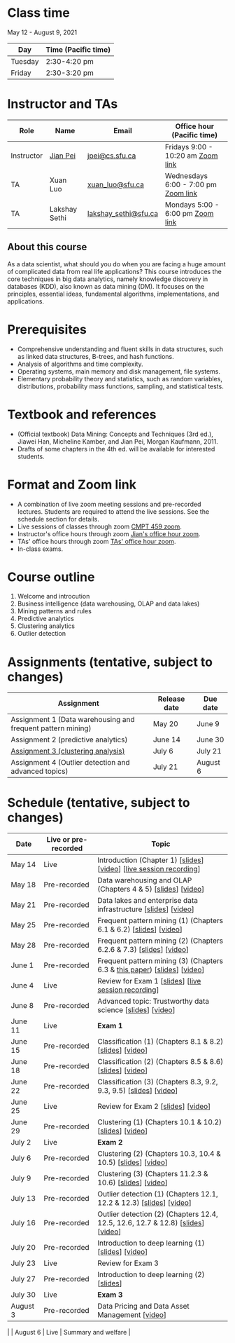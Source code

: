 # Class time
May 12 - August 9, 2021

| Day | Time (Pacific time) |
|---|---|
| Tuesday | 2:30-4:20 pm |
| Friday | 2:30-3:20 pm |

# Instructor and TAs

| Role | Name | Email | Office hour (Pacific time) |
|---|---|---|---|
| Instructor | [Jian Pei](http://www.cs.sfu.ca/~jpei) | jpei@cs.sfu.ca | Fridays 9:00 - 10:20 am [Zoom link](https://sfu.zoom.us/j/68175691648?pwd=VWp0cTUrZWNWdWVMWHFibHpZZ3RUdz09)|
| TA | Xuan Luo | xuan_luo@sfu.ca | Wednesdays 6:00 - 7:00 pm [Zoom link](https://sfu.zoom.us/j/67922370112?pwd=TnZzY0FzdERseVMyWnNkMFJZbGc3dz09) |
| TA | Lakshay Sethi | lakshay_sethi@sfu.ca | Mondays 5:00 - 6:00 pm [Zoom link](https://sfu.zoom.us/j/67922370112?pwd=TnZzY0FzdERseVMyWnNkMFJZbGc3dz09) |

## About this course

As a data scientist, what should you do when you are facing a huge amount of complicated data from real life applications? This course introduces the core techniques in big data analytics, namely knowledge discovery in databases (KDD), also known as data mining (DM). It focuses on the principles, essential ideas, fundamental algorithms, implementations, and applications.

# Prerequisites
- Comprehensive understanding and fluent skills in data structures, such as linked data structures, B-trees, and hash functions.
- Analysis of algorithms and time complexity.
- Operating systems, main memory and disk management, file systems.
- Elementary probability theory and statistics, such as random variables, distributions, probability mass functions, sampling, and statistical tests.

# Textbook and references
- (Official textbook) Data Mining: Concepts and Techniques (3rd ed.), Jiawei Han, Micheline Kamber, and Jian Pei, Morgan Kaufmann, 2011.
- Drafts of some chapters in the 4th ed. will be available for interested students.

# Format and Zoom link
- A combination of live zoom meeting sessions and pre-recorded lectures.  Students are required to attend the live sessions. See the schedule section for details.
- Live sessions of classes through zoom [CMPT 459 zoom](https://sfu.zoom.us/j/67922370112?pwd=TnZzY0FzdERseVMyWnNkMFJZbGc3dz09). 
- Instructor's office hours through zoom [Jian's office hour zoom](https://sfu.zoom.us/j/68175691648?pwd=VWp0cTUrZWNWdWVMWHFibHpZZ3RUdz09).
- TAs' office hours through zoom [TAs' office hour zoom](https://sfu.zoom.us/j/67922370112?pwd=TnZzY0FzdERseVMyWnNkMFJZbGc3dz09).
- In-class exams.  

# Course outline
1. Welcome and introcution
2. Business intelligence (data warehousing, OLAP and data lakes)
3. Mining patterns and rules
4. Predictive analytics
5. Clustering analytics
6. Outlier detection

# Assignments (tentative, subject to changes)

| Assignment | Release date | Due date |
|---|---|---|
| Assignment 1 (Data warehousing and frequent pattern mining) | May 20 | June 9 |
| Assignment 2 (predictive analytics) | June 14 | June 30 |
| [Assignment 3 (clustering analysis)](https://www.cs.sfu.ca/CC/Hypermail/cmpt-459/att-0037/459_Assignment_3.pdf) | July 6 | July 21 |
| Assignment 4 (Outlier detection and advanced topics) | July 21 | August 6 |

# Schedule (tentative, subject to changes)

| Date | Live or pre-recorded | Topic |
|---|---|---|
| May 14 | Live | Introduction (Chapter 1) [[slides](https://www.cs.sfu.ca/cc/459/jpei/21/459Introduction.pdf)] [[video](https://youtu.be/s0zgJRg-bI8)] [[live session recording](https://youtu.be/T3mXgObUeXU)] |
| May 18 | Pre-recorded | Data warehousing and OLAP (Chapters 4 & 5) [[slides](https://www.cs.sfu.ca/cc/459/jpei/21/459DataWarehousing.pdf)] [[video](https://youtu.be/ilFAj1dQPwo)] |
| May 21 | Pre-recorded | Data lakes and enterprise data infrastructure [[slides](https://www.cs.sfu.ca/cc/459/jpei/21/459DataLakes.pdf)] [[video](https://youtu.be/QTole3HuOBc)] |
| May 25 | Pre-recorded | Frequent pattern mining (1) (Chapters 6.1 & 6.2) [[slides](https://www.cs.sfu.ca/cc/459/jpei/21/459PatternMining.pdf)] [[video](https://youtu.be/Oh7rIMYQORo)] |
| May 28 | Pre-recorded | Frequent pattern mining (2) (Chapters 6.2.6 & 7.3) [[slides](https://www.cs.sfu.ca/cc/459/jpei/21/459PatternMining.pdf)] [[video](https://youtu.be/9PIFFyDa3_Y)]|
| June 1 | Pre-recorded | Frequent pattern mining (3) (Chapters 6.3 & [this paper](https://www.cs.sfu.ca/~jpei/publications/spg.pdf)) [[slides](https://www.cs.sfu.ca/cc/459/jpei/21/459PatternMining.pdf)] [[video](https://youtu.be/6coyl0kAEDg)] |
| June 4 | Live | Review for Exam 1 [[slides](https://www.cs.sfu.ca/cc/459/jpei/21/459Exam1Review.pdf)] [[live session recording](https://youtu.be/xvITRIvvwd4)] |
| June 8 | Pre-recorded  | Advanced topic: Trustworthy data science [[slides](https://www.cs.sfu.ca/cc/741/jpei/21/TrustworthyDataScience.pdf)] [[video](https://youtu.be/mJPgVlXwdY8)] |
| June 11 | Live | **Exam 1** |
| June 15 | Pre-recorded | Classification (1) (Chapters 8.1 & 8.2) [[slides](https://www.cs.sfu.ca/cc/459/jpei/21/459Classification.pdf)] [[video](https://youtu.be/Bc7T7o_8ALk)] |
| June 18 | Pre-recorded | Classification (2) (Chapters 8.5 & 8.6) [[slides](https://www.cs.sfu.ca/cc/459/jpei/21/459Classification.pdf)] [[video](https://youtu.be/lmpHOak1kEI)] |
| June 22 | Pre-recorded | Classification (3) (Chapters 8.3, 9.2, 9.3, 9.5) [[slides](https://www.cs.sfu.ca/cc/459/jpei/21/459Classification.pdf)] [[video](https://youtu.be/sUDCy-gkEno)] |
| June 25 | Live | Review for Exam 2 [[slides](https://www.cs.sfu.ca/cc/459/jpei/21/459Exam2Review.pdf)] [[video](https://youtu.be/BK8MOsifAwI)] |
| June 29 | Pre-recorded | Clustering (1) (Chapters 10.1 & 10.2) [[slides](https://www.cs.sfu.ca/cc/459/jpei/21/459Clustering.pdf)] [[video](https://youtu.be/sOhDfm1NEyY)] |
| July 2 | Live | **Exam 2** |
| July 6 | Pre-recorded  | Clustering (2) (Chapters 10.3, 10.4 & 10.5) [[slides](https://www.cs.sfu.ca/cc/459/jpei/21/459Clustering.pdf)] [[video](https://youtu.be/EZQKmnVL3F0)] |
| July 9 | Pre-recorded  | Clustering (3) (Chapters 11.2.3 & 10.6) [[slides](https://www.cs.sfu.ca/cc/459/jpei/21/459Clustering.pdf)] [[video](https://youtu.be/aaOapdOr-Pg)] |
| July 13 | Pre-recorded | Outlier detection (1) (Chapters 12.1, 12.2 & 12.3) [[slides](https://www.cs.sfu.ca/cc/459/jpei/21/459OutlierDetection.pdf)] [[video](https://youtu.be/wnfVS5zL-6I)] |
| July 16 | Pre-recorded | Outlier detection (2) (Chapters 12.4, 12.5, 12.6, 12.7 & 12.8) [[slides](https://www.cs.sfu.ca/cc/459/jpei/21/459OutlierDetection.pdf)] [[video](https://youtu.be/gQFnRTFi5Ig)] |
| July 20 | Pre-recorded | Introduction to deep learning (1) [[slides](https://www.cs.sfu.ca/cc/459/jpei/21/459DeepLearning.pdf)] [[video](https://youtu.be/6eFyaPxDer0)] |
| July 23 | Live | Review for Exam 3 |
| July 27 | Pre-recorded | Introduction to deep learning (2) [[slides](https://www.cs.sfu.ca/cc/459/jpei/21/459DeepLearning.pdf)] |
| July 30 | Live | **Exam 3** |
| August 3 | Pre-recorded | Data Pricing and Data Asset Management [[video](https://www.youtube.com/watch?v=VNesYXw-6hQ&list=PL8n-erTbIhTOM5X9x32-XB1-pj6RvvjlZ)]
 |
| August 6 | Live | Summary and welfare |
